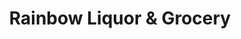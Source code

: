 ---
title: "Rainbow Liquor & Grocery"
url: /clifton/rainbow-liquor-und-grocery/
shop: Spirituosen
---